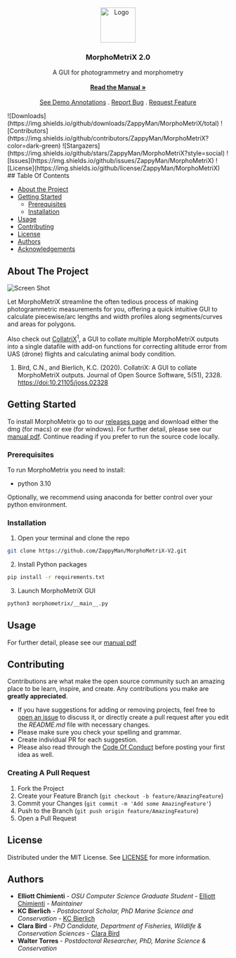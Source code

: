 <br/>
<p align="center">
  <a href="https://github.com/ZappyMan/MorphoMetriX">
    <img src="https://raw.githubusercontent.com/ZappyMan/MorphoMetriX-V2/master/morphometrix/icon.png" alt="Logo" width="80" height="80">
  </a>

  <h3 align="center">MorphoMetriX 2.0</h3>

  <p align="center">
    A GUI for photogrammetry and morphometry
    <br/>
    <br/>
    <a href="https://github.com/ZappyMan/MorphoMetriX/blob/master/MorphoMetriX_v2_manual.pdf"><strong>Read the Manual »</strong></a>
    <br/>
    <br/>
    <a href="https://github.com/ZappyMan/MorphoMetriX-V2/tree/master/demo">See Demo Annotations</a>
    .
    <a href="https://github.com/ZappyMan/MorphoMetriX/issues">Report Bug</a>
    .
    <a href="https://github.com/ZappyMan/MorphoMetriX/issues">Request Feature</a>
  </p>
</p>
<align="center">
![Downloads](https://img.shields.io/github/downloads/ZappyMan/MorphoMetriX/total) ![Contributors](https://img.shields.io/github/contributors/ZappyMan/MorphoMetriX?color=dark-green) ![Stargazers](https://img.shields.io/github/stars/ZappyMan/MorphoMetriX?style=social) ![Issues](https://img.shields.io/github/issues/ZappyMan/MorphoMetriX) ![License](https://img.shields.io/github/license/ZappyMan/MorphoMetriX) 
</>
## Table Of Contents

* [About the Project](#about-the-project)
* [Getting Started](#getting-started)
  * [Prerequisites](#prerequisites)
  * [Installation](#installation)
* [Usage](#usage)
* [Contributing](#contributing)
* [License](#license)
* [Authors](#authors)
* [Acknowledgements](#acknowledgements)

## About The Project

![Screen Shot](https://raw.githubusercontent.com/ZappyMan/MorphoMetriX-V2/master/images/Screenshot%202024-04-08%20at%205.34.38%E2%80%AFPM.png)

Let MorphoMetriX streamline the often tedious process of making photogrammetric measurements for you, offering a quick intuitive GUI to calculate piecewise/arc lengths and width profiles along segments/curves and areas for polygons. 
    
Also check out [CollatriX](https://github.com/cbirdferrer/collatrix)<sup>1</sup>, a GUI to collate multiple MorphoMetriX outputs into a single datafile with add-on functions for correcting altitude error from UAS (drone) flights and calculating animal body condition.

1. Bird, C.N., and Bierlich, K.C. (2020). CollatriX: A GUI to collate MorphoMetriX outputs. Journal of Open Source Software, 5(51), 2328. [https://doi:10.21105/joss.02328](https://joss.theoj.org/papers/10.21105/joss.02328) 


## Getting Started

To install MorphoMetrix go to our [releases page](https://github.com/ZappyMan/morphometrix/releases) and download either the dmg (for macs) or exe (for windows). For further detail, please see our [manual pdf](https://github.com/ZappyMan/MorphoMetriX/blob/master/MorphoMetriX_v2_manual.pdf). Continue reading if you prefer to run the source code locally.

### Prerequisites

To run MorphoMetrix you need to install:

* python 3.10

Optionally, we recommend using anaconda for better control over your python environment.

### Installation

1. Open your terminal and clone the repo

```sh
git clone https://github.com/ZappyMan/MorphoMetriX-V2.git
```

2. Install Python packages

```sh
pip install -r requirements.txt
```

3. Launch MorphoMetriX GUI

```sh
python3 morphometrix/__main__.py
```

## Usage

For further detail, please see our [manual pdf](https://github.com/ZappyMan/MorphoMetriX/blob/master/MorphoMetriX_v2_manual.pdf)

## Contributing

Contributions are what make the open source community such an amazing place to be learn, inspire, and create. Any contributions you make are **greatly appreciated**.
* If you have suggestions for adding or removing projects, feel free to [open an issue](https://github.com/ZappyMan/MorphoMetriX/issues/new) to discuss it, or directly create a pull request after you edit the *README.md* file with necessary changes.
* Please make sure you check your spelling and grammar.
* Create individual PR for each suggestion.
* Please also read through the [Code Of Conduct](https://github.com/ZappyMan/MorphoMetriX/blob/main/CODE_OF_CONDUCT.md) before posting your first idea as well.

### Creating A Pull Request

1. Fork the Project
2. Create your Feature Branch (`git checkout -b feature/AmazingFeature`)
3. Commit your Changes (`git commit -m 'Add some AmazingFeature'`)
4. Push to the Branch (`git push origin feature/AmazingFeature`)
5. Open a Pull Request

## License

Distributed under the MIT License. See [LICENSE](https://github.com/ZappyMan/MorphoMetriX/blob/main/LICENSE.md) for more information.

## Authors

* **Elliott Chimienti** - *OSU Computer Science Graduate Student* - [Elliott Chimienti](https://github.com/ZappyMan/) - *Maintainer*
* **KC Bierlich** - *Postdoctoral Scholar, PhD Marine Science and Conservation* - [KC Bierlich](https://mmi.oregonstate.edu/people/kevin-bierlich)
* **Clara Bird** - *PhD Candidate, Department of Fisheries, Wildlife & Conservation Sciences* - [Clara Bird](https://mmi.oregonstate.edu/people/clara-bird)
* **Walter Torres** - *Postdoctoral Researcher, PhD, Marine Science & Conservation*
